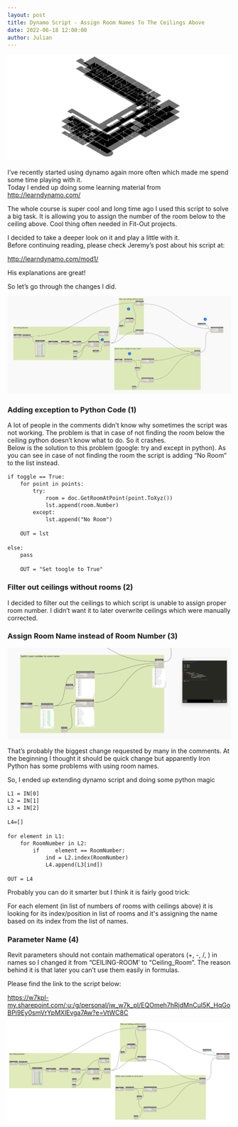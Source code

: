 ```yaml
---
layout: post  
title: Dynamo Script - Assign Room Names To The Ceilings Above
date: 2022-06-18 12:00:00
author: Julian
---
```

![PostPage](/images/Dynamo/DS1/20220618_Logo.png)

<!--excerpt-->

I’ve recently started using dynamo again more often which made me spend some time playing with it.   
Today I ended up doing some learning material from <http://learndynamo.com/>  

The whole course is super cool and long time ago I used this script to solve a big task. It is allowing you to assign the number of the room below to the ceiling above. Cool thing often needed in Fit-Out projects.  

I decided to take a deeper look on it and play a little with it.  
Before continuing reading, please check Jeremy’s post about his script at: 
 
<http://learndynamo.com/mod1/>  

His explanations are great!  
  
So let’s go through the changes I did.
  
![Script with changes](/images/Dynamo/DS1/20220618_schemat.png)  
  
### Adding exception to Python Code (1)  
  
A lot of people in the comments didn’t know why sometimes the script was not working. The problem is that in case of not finding the room below the ceiling python doesn’t know what to do. So it crashes.  
Below is the solution to this problem (google: try and except in python). As you can see in case of not finding the room the script is adding “No Room” to the list instead. 

```
if toggle == True:
    for point in points:
        try:
            room = doc.GetRoomAtPoint(point.ToXyz())
            lst.append(room.Number)
        except:
            lst.append("No Room")

    OUT = lst
    
else:
    pass
    
    OUT = "Set toogle to True"
```

### Filter out ceilings without rooms (2)

I decided to filter out the ceilings to which script is unable to assign proper room number. I didn’t want it to later overwrite ceilings which were manually corrected.

### Assign Room Name instead of Room Number (3)

![NumbersToNames](/images/Dynamo/DS1/20220618_schemat_3.png)

That’s probably the biggest change requested by many in the comments. At the beginning I thought it should be quick change but apparently Iron Python has some problems with using room names.

So, I ended up extending dynamo script and doing some python magic

```
L1 = IN[0]
L2 = IN[1]
L3 = IN[2]

L4=[]

for element in L1:
    for RoomNumber in L2:
        if     element == RoomNumber:
            ind = L2.index(RoomNumber)
            L4.append(L3[ind])

OUT = L4
```
Probably you can do it smarter but I think it is fairly good trick: 

For each element (in list of numbers of rooms with ceilings above) it is looking for its index/position in list of rooms and it's assigning the name based on its index from the list of names.   

### Parameter Name (4)

Revit parameters should not contain mathematical operators (+, -, /, ) in names so I changed it from “CEILING-ROOM’ to “Ceiling_Room”. The reason behind it is that later you can’t use them easily in formulas.


Please find the link to the script below:

<https://w7kpl-my.sharepoint.com/:u:/g/personal/jw_w7k_pl/EQOmeh7hRjdMnCuI5K_HqGoBPi9Ey0smVrYpMXlEvga7Aw?e=VtWC8C>

![Script highres](/images/Dynamo/DS1/20220618_AssignRoomToCeiling.png)
